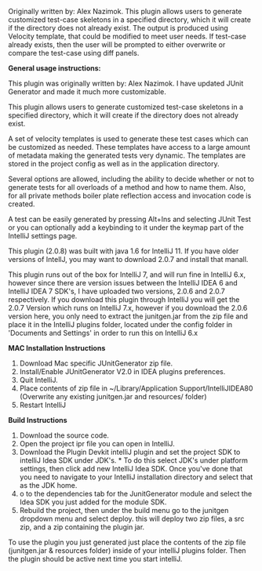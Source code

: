 Originally written by: Alex Nazimok. This plugin allows users to generate customized test-case skeletons in a specified directory, which it will create if the directory does not already exist. The output is produced using Velocity template, that could be modified to meet user needs. If test-case already exists, then the user will be prompted to either overwrite or compare the test-case using diff panels.


<b>General usage instructions:</b>

This plugin was originally written by: Alex Nazimok. I have updated JUnit Generator and made it much more customizable.

This plugin allows users to generate customized test-case skeletons in a specified directory, which it will create if the directory does not already exist.

A set of velocity templates is used to generate these test cases which can be customized as needed. These templates have access to a large amount of metadata making the generated tests very dynamic. The templates are stored in the project config as well as in the application directory.

Several options are allowed, including the ability to decide whether or not to generate tests for all overloads of a method and how to name them. Also, for all private methods boiler plate reflection access and invocation code is created.

A test can be easily generated by pressing Alt+Ins and selecting JUnit Test or you can optionally add a keybinding to it under the keymap part of the IntelliJ settings page.

This plugin (2.0.8) was built with java 1.6 for IntelliJ 11. If you have older versions of IntellJ, you may want to download 2.0.7 and install that manall.

This plugin runs out of the box for IntelliJ 7, and will run fine in IntelliJ 6.x, however since there are version issues between the IntelliJ IDEA 6 and IntelliJ IDEA 7 SDK's, I have uploaded two versions, 2.0.6 and 2.0.7 respectively. If you download this plugin through IntelliJ you will get the 2.0.7 Version which runs on IntelliJ 7.x, however if you download the 2.0.6 version here, you only need to extract the junitgen.jar from the zip file and place it in the IntelliJ plugins folder, located under the config folder in 'Documents and Settings' in order to run this on IntelliJ 6.x

<b>MAC Installation Instructions</b>
  1. Download Mac specific JUnitGenerator zip file.
  1. Install/Enable JUnitGenerator V2.0 in IDEA plugins preferences.
  1. Quit IntelliJ.
  1. Place contents of zip file in ~/Library/Application Support/IntelliJIDEA80 (Overwrite any existing junitgen.jar and resources/ folder)
  1. Restart IntelliJ

<b>Build Instructions</b>
  1. Download the source code.
  1. Open the project ipr file you can open in IntelliJ.
  1. Download the Plugin Devkit intelliJ plugin and set the project SDK to intelliJ Idea SDK under JDK's.
    * To do this select JDK's under platform settings, then click add new IntelliJ Idea SDK. Once you've done that you need to navigate to your IntelliJ installation directory and select that as the JDK home.
  1. o to the dependencies tab for the JunitGenerator module and select the Idea SDK you just added for the module SDK.
  1. Rebuild the project, then under the build menu go to the junitgen dropdown menu and select deploy. this will deploy two zip files, a src zip, and a zip containing the plugin jar.

To use the plugin you just generated just place the contents of the zip file (junitgen.jar & resources folder) inside of your intelliJ plugins folder. Then the plugin should be active next time you start intelliJ.
